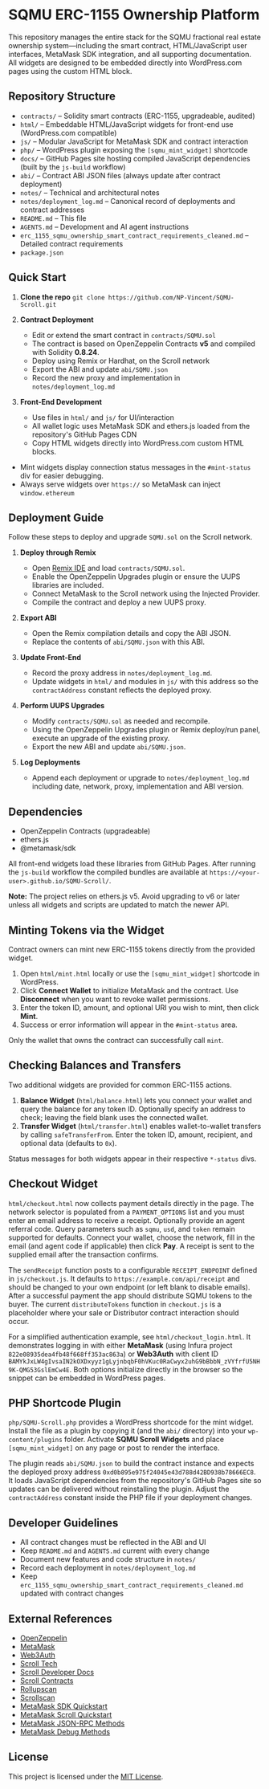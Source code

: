# SQMU ERC-1155 Ownership Platform

This repository manages the entire stack for the SQMU fractional real estate ownership system—including the smart contract, HTML/JavaScript user interfaces, MetaMask SDK integration, and all supporting documentation. All widgets are designed to be embedded directly into WordPress.com pages using the custom HTML block.

## Repository Structure

- `contracts/` – Solidity smart contracts (ERC-1155, upgradeable, audited)
- `html/` – Embeddable HTML/JavaScript widgets for front-end use (WordPress.com compatible)
- `js/` – Modular JavaScript for MetaMask SDK and contract interaction
- `php/` – WordPress plugin exposing the `[sqmu_mint_widget]` shortcode
 - `docs/` – GitHub Pages site hosting compiled JavaScript dependencies (built by the `js-build` workflow)
- `abi/` – Contract ABI JSON files (always update after contract deployment)
- `notes/` – Technical and architectural notes
- `notes/deployment_log.md` – Canonical record of deployments and contract addresses
- `README.md` – This file
- `AGENTS.md` – Development and AI agent instructions
- `erc_1155_sqmu_ownership_smart_contract_requirements_cleaned.md` – Detailed contract requirements
- `package.json` 

## Quick Start

1. **Clone the repo**
   `git clone https://github.com/NP-Vincent/SQMU-Scroll.git`

2. **Contract Deployment**
   - Edit or extend the smart contract in `contracts/SQMU.sol`
   - The contract is based on OpenZeppelin Contracts **v5** and compiled with Solidity **0.8.24**.
   - Deploy using Remix or Hardhat, on the Scroll network
   - Export the ABI and update `abi/SQMU.json`
   - Record the new proxy and implementation in `notes/deployment_log.md`
3. **Front-End Development**
   - Use files in `html/` and `js/` for UI/interaction
   - All wallet logic uses MetaMask SDK and ethers.js loaded from the repository's GitHub Pages CDN
   - Copy HTML widgets directly into WordPress.com custom HTML blocks.
  - Mint widgets display connection status messages in the `#mint-status` div for easier debugging.
   - Always serve widgets over `https://` so MetaMask can inject `window.ethereum`

## Deployment Guide

Follow these steps to deploy and upgrade `SQMU.sol` on the Scroll network.

1. **Deploy through Remix**
   - Open [Remix IDE](https://remix.ethereum.org/ ) and load `contracts/SQMU.sol`.
   - Enable the OpenZeppelin Upgrades plugin or ensure the UUPS libraries are included.
   - Connect MetaMask to the Scroll network using the Injected Provider.
   - Compile the contract and deploy a new UUPS proxy.

2. **Export ABI**
   - Open the Remix compilation details and copy the ABI JSON.
   - Replace the contents of `abi/SQMU.json` with this ABI.

3. **Update Front-End**
   - Record the proxy address in `notes/deployment_log.md`.
   - Update widgets in `html/` and modules in `js/` with this address so the `contractAddress` constant reflects the deployed proxy.

4. **Perform UUPS Upgrades**
   - Modify `contracts/SQMU.sol` as needed and recompile.
   - Using the OpenZeppelin Upgrades plugin or Remix deploy/run panel, execute an upgrade of the existing proxy.
   - Export the new ABI and update `abi/SQMU.json`.

5. **Log Deployments**
   - Append each deployment or upgrade to `notes/deployment_log.md` including date, network, proxy, implementation and ABI version.

## Dependencies

- OpenZeppelin Contracts (upgradeable)
- ethers.js
- @metamask/sdk

All front-end widgets load these libraries from GitHub Pages. After running the `js-build` workflow the compiled bundles are available at `https://<your-user>.github.io/SQMU-Scroll/`.

**Note:** The project relies on ethers.js v5. Avoid upgrading to v6 or later unless all widgets and scripts are updated to match the newer API.

## Minting Tokens via the Widget

Contract owners can mint new ERC-1155 tokens directly from the provided widget.

1. Open `html/mint.html` locally or use the `[sqmu_mint_widget]` shortcode in WordPress.
2. Click **Connect Wallet** to initialize MetaMask and the contract. Use **Disconnect** when you want to revoke wallet permissions.
3. Enter the token ID, amount, and optional URI you wish to mint, then click **Mint**.
4. Success or error information will appear in the `#mint-status` area.

Only the wallet that owns the contract can successfully call `mint`.

## Checking Balances and Transfers

Two additional widgets are provided for common ERC-1155 actions.

1. **Balance Widget** (`html/balance.html`) lets you connect your wallet and
   query the balance for any token ID. Optionally specify an address to check;
   leaving the field blank uses the connected wallet.
2. **Transfer Widget** (`html/transfer.html`) enables wallet-to-wallet
   transfers by calling `safeTransferFrom`. Enter the token ID, amount,
   recipient, and optional data (defaults to `0x`).

Status messages for both widgets appear in their respective `*-status` divs.

## Checkout Widget

`html/checkout.html` now collects payment details directly in the page. The
network selector is populated from a `PAYMENT_OPTIONS` list and you must enter
an email address to receive a receipt. Optionally provide an agent referral
code. Query parameters such as `sqmu`, `usd`, and `token` remain supported for
defaults. Connect your wallet, choose the network, fill in the email (and agent
code if applicable) then click **Pay**. A receipt is sent to the supplied email
after the transaction confirms.

The `sendReceipt` function posts to a configurable `RECEIPT_ENDPOINT` defined in
`js/checkout.js`. It defaults to `https://example.com/api/receipt` and should be
changed to your own endpoint (or left blank to disable emails). After a
successful payment the app should distribute SQMU tokens to the buyer. The
current `distributeTokens` function in `checkout.js` is a placeholder where your
sale or Distributor contract interaction should occur.

For a simplified authentication example, see `html/checkout_login.html`. It
demonstrates logging in with either **MetaMask** (using Infura project
`822e08935dea4fb48f668ff353ac863a`) or **Web3Auth** with client ID
`BAMYkJxLW4gIvsaIN2kOXDxyyz1gLyjnbqbF0hVKuc0RaCwyx2uhG9bBbbN_zVYfrfU5NH9K-QMG53GslEmCw4E`.
Both options initialize directly in the browser so the snippet can be embedded
in WordPress pages.

## PHP Shortcode Plugin

`php/SQMU-Scroll.php` provides a WordPress shortcode for the mint widget.
Install the file as a plugin by copying it (and the `abi/` directory) into your
`wp-content/plugins` folder. Activate **SQMU Scroll Widgets** and place
`[sqmu_mint_widget]` on any page or post to render the interface.

The plugin reads `abi/SQMU.json` to build the contract instance and expects the
deployed proxy address `0xd0b895e975f24045e43d788d42BD938b78666EC8`. It loads
JavaScript dependencies from the repository's GitHub Pages site so updates can
be delivered without reinstalling the plugin. Adjust the `contractAddress`
constant inside the PHP file if your deployment changes.

## Developer Guidelines

- All contract changes must be reflected in the ABI and UI
- Keep `README.md` and `AGENTS.md` current with every change
- Document new features and code structure in `notes/`
- Record each deployment in `notes/deployment_log.md`
- Keep `erc_1155_sqmu_ownership_smart_contract_requirements_cleaned.md` updated with contract changes

## External References

- [OpenZeppelin](https://github.com/OpenZeppelin)
- [MetaMask](https://github.com/MetaMask)
- [Web3Auth](https://github.com/Web3Auth)
- [Scroll Tech](https://github.com/scroll-tech)
- [Scroll Developer Docs](https://docs.scroll.io/en/developers/)
- [Scroll Contracts](https://docs.scroll.io/en/developers/scroll-contracts/)
- [Rollupscan](https://scroll.io/rollupscan)
- [Scrollscan](https://scrollscan.com/)
- [MetaMask SDK Quickstart](https://docs.metamask.io/sdk/connect/javascript/)
- [MetaMask Scroll Quickstart](https://docs.metamask.io/services/reference/scroll/quickstart/)
- [MetaMask JSON-RPC Methods](https://docs.metamask.io/services/reference/scroll/json-rpc-methods/)
- [MetaMask Debug Methods](https://docs.metamask.io/services/reference/scroll/json-rpc-methods/debug/)

## License

This project is licensed under the [MIT License](LICENSE).
